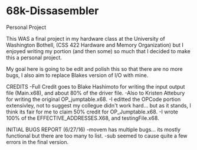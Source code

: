 # 68k-Dissasembler

Personal Project

This WAS a final project in my hardware class at the University of Washington Bothell, (CSS 422 Hardware and Memory Organization) 
but I enjoyed writing my portion (and then some) so much that I decided to make this a personal project. 

My goal here is going to be edit and polish this so that there are no more bugs, I also aim to replace Blakes version of I/O with mine. 

CREDITS
-Full Credit goes to Blake Hashimoto for writing the input output file (Main.x68), and about 80% of the driver file. 
-Also to Kristen Attebury for writing the original OP_jumptable.x68.
-I editted the OPCode portion extensivley, not to suggest my collegue didn't work hard... 
  but as it stands, I think its fair for me to claim 50% credit for OP_Jumptable.x68.
-I wrote 100% of the EFFECTIVE_ADDRESSES.X68, and testingFile.x68.

INITIAL BUGS REPORT (6/27/16)
-movem has multiple bugs... its mostly functional but there are too many to list. 
-sub seemed to cause quite a few errors in the final version. 

